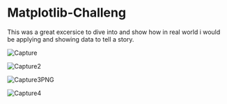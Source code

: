 # Matplotlib-Challeng
This was a great excersice to dive into and show how in real world i would be applying and showing data to tell a story. 

![Capture](https://user-images.githubusercontent.com/68042445/120897460-48dbf980-c5f4-11eb-8f6f-c13e5443f99d.PNG)

![Capture2](https://user-images.githubusercontent.com/68042445/120897466-4da0ad80-c5f4-11eb-9300-9cc70e3efa29.PNG)

![Capture3PNG](https://user-images.githubusercontent.com/68042445/120897470-52fdf800-c5f4-11eb-9275-387f1fe50276.PNG)

![Capture4](https://user-images.githubusercontent.com/68042445/120897472-57c2ac00-c5f4-11eb-85be-851bc8c8a737.PNG)




